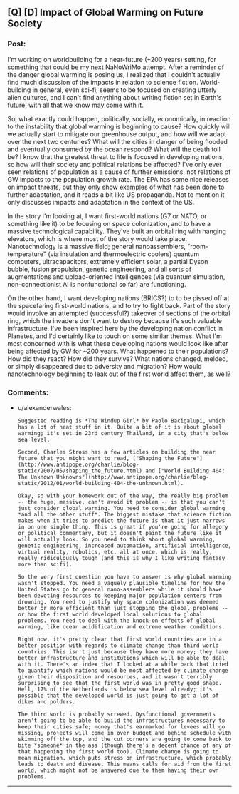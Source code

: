 ## [Q] [D] Impact of Global Warming on Future Society

### Post:

I'm working on worldbuilding for a near-future (+200 years) setting, for something that could be my next NaNoWriMo attempt. After a reminder of the danger global warming is posing us, I realized that I couldn't actually find much discussion of the impacts in relation to science fiction. World-building in general, even sci-fi, seems to be focused on creating utterly alien cultures, and I can't find anything about writing fiction set in Earth's future, with all that we know may come with it.

So, what exactly could happen, politically, socially, economically, in reaction to the instability that global warming is beginning to cause? How quickly will we actually start to mitigate our greenhouse output, and how will we adapt over the next two centuries? What will the cities in danger of being flooded and eventually consumed by the ocean respond? What will the death toll be? I know that the greatest threat to life is focused in developing nations, so how will their society and political relations be affected? I've only ever seen relations of population as a cause of further emissions, not relations of GW impacts to the population growth rate. The EPA has some nice releases on impact threats, but they only show examples of what has been done to further adaptation, and it reads a bit like US propaganda. Not to mention it only discusses impacts and adaptation in the context of the US.

In the story I'm looking at, I want first-world nations (G7 or NATO, or something like it) to be focusing on space colonization, and to have a massive technological capability. They've built an orbital ring with hanging elevators, which is where most of the story would take place. Nanotechnology is a massive field; general nanoassemblers, "room-temperature" (via insulation and thermoelectric coolers) quantum computers, ultracapacitors, extremely efficient solar, a partial Dyson bubble, fusion propulsion, genetic engineering, and all sorts of augmentations and upload-oriented intelligences (via quantum simulation, non-connectionist AI is nonfunctional so far) are functioning.

On the other hand, I want developing nations (BRICS?) to to be pissed off at the spacefaring first-world nations, and to try to fight back. Part of the story would involve an attempted (successful?) takeover of sections of the orbital ring, which the invaders don't want to destroy because it's such valuable infrastructure. I've been inspired here by the developing nation conflict in Planetes, and I'd certainly like to touch on some similar themes. What I'm most concerned with is what these developing nations would look like after being affected by GW for ~200 years. What happened to their populations? How did they react? How did they survive? What nations changed, melded, or simply disappeared due to adversity and migration? How would nanotechnology beginning to leak out of the first world affect them, as well?

### Comments:

- u/alexanderwales:
  ```
  Suggested reading is *The Windup Girl* by Paolo Bacigalupi, which has a lot of neat stuff in it. Quite a bit of it is about global warming; it's set in 23rd century Thailand, in a city that's below sea level.

  Second, Charles Stross has a few articles on building the near future that you might want to read, ["Shaping the Future"](http://www.antipope.org/charlie/blog-static/2007/05/shaping_the_future.html) and ["World Building 404: The Unknown Unknowns"](http://www.antipope.org/charlie/blog-static/2012/01/world-building-404-the-unknown.html).

  Okay, so with your homework out of the way, the really big problem -- the huge, massive, can't avoid it problem -- is that you can't just consider global warming. You need to consider global warming *and all the other stuff*. The biggest mistake that science fiction makes when it tries to predict the future is that it just narrows in on one single thing. This is great if you're going for allegory or political commentary, but it doesn't paint the future like it will actually look. So you need to think about global warming, genetic engineering, increased automation, artificial intelligence, virtual reality, robotics, etc. all at once, which is really, really ridiculously tough (and this is why I like writing fantasy more than scifi).

  So the very first question you have to answer is why global warming wasn't stopped. You need a vaguely plausible timeline for how the United States go to general nano-assemblers while it should have been devoting resources to keeping major population centers from drowning. You need to justify why space colonization was deemed better or more efficient than just stopping the global problems -- or how the first world developed local solutions to global problems. You need to deal with the knock-on effects of global warming, like ocean acidification and extreme weather conditions.

  Right now, it's pretty clear that first world countries are in a better position with regards to climate change than third world countries. This isn't just because they have more money; they have better infrastructure and institutions which will be able to deal with it. There's an index that I looked at a while back that tried to quantify which nations would be most affected by climate change given their disposition and resources, and it wasn't terribly surprising to see that the first world was in pretty good shape. Hell, 17% of the Netherlands is below sea level already; it's possible that the developed world is just going to get a lot of dikes and polders.

  The third world is probably screwed. Dysfunctional governments aren't going to be able to build the infrastructures necessary to keep their cities safe; money that's earmarked for levees will go missing, projects will come in over budget and behind schedule with skimming off the top, and the cut corners are going to come back to bite *someone* in the ass (though there's a decent chance of any of that happening the first world too). Climate change is going to mean migration, which puts stress on infrastructure, which probably leads to death and disease. This means calls for aid from the first world, which might not be answered due to them having their own problems.
  ```

---


